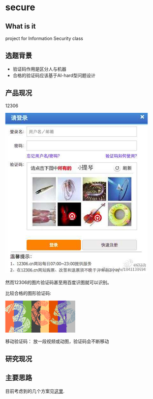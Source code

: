 # secure
## What is it
project for Information Security class

## 选题背景
- 验证码作用是区分人与机器
- 合格的验证码应该基于AI-hard型问题设计

## 产品现况
12306

![](src/12306.jpg)

然而12306的图片验证码甚至用百度识图就可以识别。

比较合格的图形验证码:

![](src/365.png)

移动验证码：
放一段视频或动图，验证码会不断移动

## 研究现况



## 主要思路
目前考虑到的几个方案见[这里](scheme.md).

